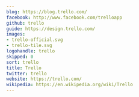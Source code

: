 ```yaml
---
blog: https://blog.trello.com/
facebook: http://www.facebook.com/trelloapp
github: trello
guide: https://design.trello.com/
images:
- trello-official.svg
- trello-tile.svg
logohandle: trello
skipped: 0
sort: trello
title: Trello
twitter: trello
website: https://trello.com/
wikipedia: https://en.wikipedia.org/wiki/Trello
---
```

